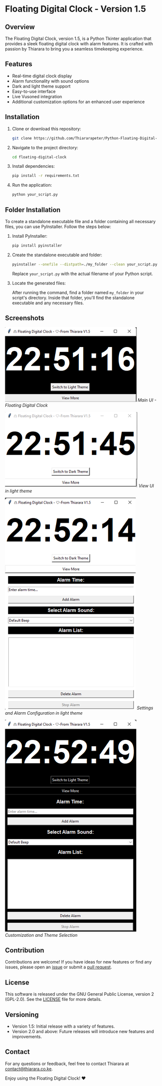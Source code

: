 ﻿
# Floating Digital Clock - Version 1.5

## Overview

The Floating Digital Clock, version 1.5, is a Python Tkinter application that provides a sleek floating digital clock with alarm features. It is crafted with passion by Thiarara to bring you a seamless timekeeping experience.

## Features

- Real-time digital clock display
- Alarm functionality with sound options
- Dark and light theme support
- Easy-to-use interface
- Live Vusoned integration
- Additional customization options for an enhanced user experience



## Installation

1. Clone or download this repository:

   ```bash
   git clone https://github.com/Thiararapeter/Python-Floating-Digital-clock.git
   ```

2. Navigate to the project directory:

   ```bash
   cd floating-digital-clock
   ```

3. Install dependencies:

   ```bash
   pip install -r requirements.txt
   ```

4. Run the application:

   ```bash
   python your_script.py
   ```

## Folder Installation

To create a standalone executable file and a folder containing all necessary files, you can use PyInstaller. Follow the steps below:

1. Install PyInstaller:

   ```bash
   pip install pyinstaller
   ```

2. Create the standalone executable and folder:

   ```bash
   pyinstaller --onefile --distpath=./my_folder --clean your_script.py
   ```

   Replace `your_script.py` with the actual filename of your Python script.

3. Locate the generated files:

   After running the command, find a folder named `my_folder` in your script's directory. Inside that folder, you'll find the standalone executable and any necessary files.


## Screenshots

![Main UI - Floating Digital Clock](Screenshot.png)
*Main UI - Floating Digital Clock*

![View  UI in light theme](Screenshot1.png)
*View  UI in light theme*

![Settings and Alarm Configuration in light theme](Screenshot2.png)
*Settings and Alarm Configuration in light theme*

![Settings and Alarm Configuration in Dark theme](Screenshot3.png)
*Customization and Theme Selection*

## Contribution

Contributions are welcome! If you have ideas for new features or find any issues, please open an [issue](https://github.com/Thiararapeter/Python-Floating-Digital-clock/issues) or submit a [pull request](https://github.com/Thiararapeter/Python-Floating-Digital-clock/pulls).

## License

This software is released under the GNU General Public License, version 2 (GPL-2.0). See the [LICENSE](LICENSE) file for more details.

## Versioning

- Version 1.5: Initial release with a variety of features.
- Version 2.0 and above: Future releases will introduce new features and improvements.


## Contact

For any questions or feedback, feel free to contact Thiarara at [contact@thiarara.co.ke](mailto:contact@thiarara.co.ke).

Enjoy using the Floating Digital Clock! ❤️
```

